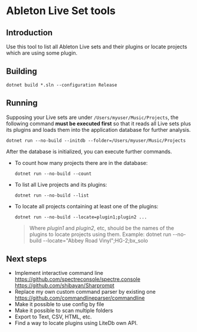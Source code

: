 # Ableton Live Set tools

## Introduction
Use this tool to list all Ableton Live sets and their plugins or locate projects which are using some plugin.

## Building
```
dotnet build *.sln --configuration Release
```

## Running
Supposing your Live sets are under `/Users/myuser/Music/Projects`, the following command **must be executed first** so that it reads all Live sets plus its plugins and loads them into the application database for further analysis.

```
dotnet run --no-build --initdb --folder=/Users/myuser/Music/Projects
```

After the database is initialized, you can execute further commands.

- To count how many projects there are in the database:
    ```
    dotnet run --no-build --count
    ```

- To list all Live projects and its plugins:
    ```
    dotnet run --no-build --list
    ```

- To locate all projects containing at least one of the plugins:
    ```
    dotnet run --no-build --locate=plugin1;plugin2 ...
    ```
    > Where *plugin1* and *plugin2*, etc, should be the names of the plugins to locate projects using them.
    > Example: dotnet run --no-build --locate="Abbey Road Vinyl";HG-2;bx_solo

## Next steps
- Implement interactive command line
    https://github.com/spectreconsole/spectre.console
    https://github.com/shibayan/Sharprompt
- Replace my own custom command parser by existing one
    https://github.com/commandlineparser/commandline
- Make it possible to use config by file
- Make it possible to scan multiple folders
- Export to Text, CSV, HTML, etc.
- Find a way to locate plugins using LiteDb own API. 